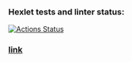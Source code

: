 ### Hexlet tests and linter status:
[![Actions Status](https://github.com/agmrv/python-project-lvl4/workflows/hexlet-check/badge.svg)](https://github.com/agmrv/python-project-lvl4/actions)

### [link]()
